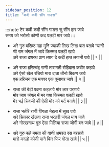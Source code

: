 ```yaml
---
sidebar_position: 12
title: "कदी कदी सींग गाडरा"
---
```


:::note टेर
कदी कदी सींग गाडरा सु सींग हार जावे <br/>
समय को भरोसो कोणी कद पलटी मार जावे
:::

- अरे गुरु वशिष्ठ महा मुनि ज्याकी लिख लिख बात बतावे ग्यानी <br/>
  श्री राम जंगल में जावे किस्मत पलटी खावे <br/>
  अरे राजा दशरथ प्राण त्याग दे कदी हाथ लगानी पावे || १ ||

- अरे राजा हरिश्चंद्र राणी तारामती रोहिदास कबीर कहावे <br/>
  अरे ऐसो खेल रचियो मारा दाता तीनो बिकण जावे <br/>
  एक हरिजन एक मगवर एक पूजागर जावे || २ ||

- राजा की बेटी पदमा कहलावे मोर लार परणावे <br/>
  मोर जाय जंगल में मर गया किस्मत पलटी खावे <br/>
  मेर भई सिवजी की ऐसी मोर को मर्द बनावे || ३ ||

- राजा भर्तरि राणी पिंगळा मेहला में सुख पावे <br/>
  अरे सिकार खेलवा राजा भरतरी जंगल माय जावे <br/>
  अरे गोरखनाथ गुरु ऐसा मिलिया राजा जोगी बन जावे || ४ ||

- अरे गुरु कहे ममता की वाणी अमरत रस बरसावे <br/>
  मारो मनड़ो कोणी माने फिर फिर गोता खावे || ५ ||
